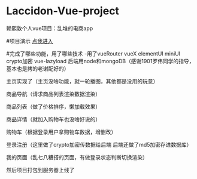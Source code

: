 # Laccidon-Vue-project
赖熙敦个人vue项目：乱堆的电商app

#项目演示
[点我进入](http://139.196.121.18:80)

#完成了哪些功能，用了哪些技术
-用了vueRouter vueX elementUI miniUI crypto加密 vue-lazyload  后端用node和mongoDB（感谢1901罗伟同学的指导，基本也是拷的老谢配好的）

主页实现了（主页没啥功能，就一轮播图，其他都是没用的玩意）

商品导航（请求商品列表渲染数据渲染）

商品列表（做了价格排序，懒加载效果）

商品详情（就加入购物车也没啥好说的）

购物车（根据登录用户拿购物车数据，增删改）

登录注册（这里做了crypto加密传数据给后端  后端还做了md5加密存进数据库）

我的页面（乱七八糟搭的页面，有做登录状态判断切换渲染）

然后项目打包到服务器上线了




